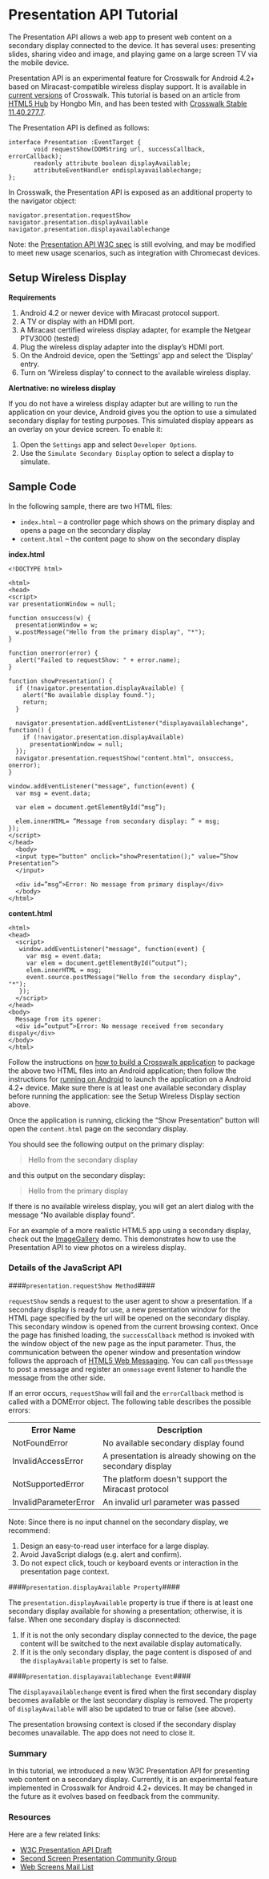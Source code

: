 # Presentation API Tutorial #

The Presentation API allows a web app to present web content on a secondary display connected to the device. It has several uses: presenting slides, sharing video and image, and playing game on a large screen TV via the mobile device.

Presentation API is an experimental feature for Crosswalk for Android 4.2+ based on Miracast-compatible wireless display support. It is available in [current versions](https://crosswalk-project.org/documentation/downloads.html) of Crosswalk.  This tutorial is based on an article from [HTML5 Hub](http://html5hub.com/presentation-api-tutorial/) by Hongbo Min, and has been tested with [Crosswalk Stable 11.40.277.7](https://crosswalk-project.org/documentation/downloads.html).

The Presentation API is defined as follows:

```
interface Presentation :EventTarget {
       void requestShow(DOMString url, successCallback, errorCallback);
       readonly attribute boolean displayAvailable;
       attributeEventHandler ondisplayavailablechange;
};
```

In Crosswalk, the Presentation API is exposed as an additional property to the navigator object:
	
```
navigator.presentation.requestShow
navigator.presentation.displayAvailable
navigator.presentation.displayavailablechange
```

Note: the [Presentation API W3C spec](http://w3c.github.io/presentation-api/) is still evolving, and may be modified to meet new usage scenarios, such as integration with Chromecast devices.

## Setup Wireless Display ##

**Requirements**

1. Android 4.2 or newer device with Miracast protocol support.
2. A TV or display with an HDMI port.
3. A Miracast certified wireless display adapter, for example the Netgear PTV3000 (tested)
4. Plug the wireless display adapter into the display’s HDMI port.
5. On the Android device, open the ‘Settings’ app and select the ‘Display’ entry.
6. Turn on ‘Wireless display’ to connect to the available wireless display.

**Alertnative: no wireless display**

If you do not have a wireless display adapter but are willing to run the application on your device, Android gives you the option to use a simulated secondary display for testing purposes. This simulated display appears as an overlay on your device screen. To enable it:

1. Open the `Settings` app and select `Developer Options`.
2. Use the `Simulate Secondary Display` option to select a display to simulate. 

## Sample Code ##

In the following sample, there are two HTML files:

 * `index.html` – a controller page which shows on the primary display and opens a page on the secondary display
 * `content.html` – the content page to show on the secondary display

**index.html**
```
<!DOCTYPE html>
 
<html>
<head>
<script>
var presentationWindow = null;
 
function onsuccess(w) {
  presentationWindow = w;
  w.postMessage("Hello from the primary display", "*");
}
 
function onerror(error) {
  alert("Failed to requestShow: " + error.name);
}
 
function showPresentation() {
  if (!navigator.presentation.displayAvailable) {
    alert("No available display found.");
    return;
  }
 
  navigator.presentation.addEventListener("displayavailablechange", function() {
    if (!navigator.presentation.displayAvailable)
      presentationWindow = null;
  });
  navigator.presentation.requestShow("content.html", onsuccess, onerror);
}
 
window.addEventListener("message", function(event) {
  var msg = event.data;
 
  var elem = document.getElementById(“msg”);
 
  elem.innerHTML= ”Message from secondary display: ” + msg;
});
</script>
</head>
  <body>
  <input type="button" onclick="showPresentation();" value=”Show Presentation”>
  </input>
   
  <div id=”msg”>Error: No message from primary display</div>
  </body>
</html>
``` 

**content.html**
```
<html>
<head>
  <script>
   window.addEventListener("message", function(event) {
     var msg = event.data;
     var elem = document.getElementById(“output”);
     elem.innerHTML = msg;
     event.source.postMessage("Hello from the secondary display", "*");
   });
  </script>
</head>
<body>
  Message from its opener:
  <div id=”output”>Error: No message received from secondary dispaly</div>
</body>
</html>
```

Follow the instructions on [how to build a Crosswalk application](https://crosswalk-project.org/#documentation/getting_started/build_an_application) to package the above two HTML files into an Android application; then follow the instructions for [running on Android](https://crosswalk-project.org/documentation/getting_started/run_on_android.html) to launch the application on a Android 4.2+ device. Make sure there is at least one available secondary display before running the application: see the Setup Wireless Display section above.

Once the application is running, clicking the “Show Presentation” button will open the `content.html` page on the secondary display.

You should see the following output on the primary display:

> Hello from the secondary display

and this output on the secondary display:
> Hello from the primary display

If there is no available wireless display, you will get an alert dialog with the message “No available display found”.

For an example of a more realistic HTML5 app using a secondary display, check out the [ImageGallery](https://github.com/crosswalk-project/crosswalk-demos/tree/master/Gallery) demo. This demonstrates how to use the Presentation API to view photos on a wireless display.


### Details of the JavaScript API ###

####`presentation.requestShow Method`####

`requestShow` sends a request to the user agent to show a presentation. If a secondary display is ready for use, a new presentation window for the HTML page specified by the url will be opened on the secondary display. This secondary window is opened from the current browsing context. Once the page has finished loading, the `successCallback` method is invoked with the window object of the new page as the input parameter. Thus, the communication between the opener window and presentation window follows the approach of [HTML5 Web Messaging](http://www.w3.org/TR/webmessaging/). You can call `postMessage` to post a message and register an `onmessage` event listener to handle the message from the other side.

If an error occurs, `requestShow` will fail and the `errorCallback` method is called with a DOMError object. The following table describes the possible errors:

<table>
<tr><th>Error Name</th><th>Description</th></tr>
<tr><td>NotFoundError</t><td>No available secondary display found</td></tr>
<tr><td>InvalidAccessError</td><td>A presentation is already showing on the secondary display</td></tr>
<tr><td>NotSupportedError</td><td>The platform doesn't support the Miracast protocol</td></tr>
<tr><td>InvalidParameterError</td><td>An invalid url parameter was passed</td></tr>
</table>

Note:  Since there is no input channel on the secondary display, we recommend:

1. Design an easy-to-read user interface for a large display.
2. Avoid JavaScript dialogs (e.g. alert and confirm).
3. Do not expect click, touch or keyboard events or interaction in the presentation page context.

####`presentation.displayAvailable Property`####

The `presentation.displayAvailable` property is true if there is at least one secondary display available for showing a presentation; otherwise, it is false. When one secondary display is disconnected:

1. If it is not the only secondary display connected to the device, the page content will be switched to the next available display automatically.
2. If it is the only secondary display, the page content is disposed of and the `displayAvailable` property is set to false.

####`presentation.displayavailablechange Event`####

The `displayavailablechange` event is fired when the first secondary display becomes available or the last secondary display is removed. The property of `displayAvailable` will also be updated to true or false (see above).

The presentation browsing context is closed if the secondary display becomes unavailable. The app does not need to close it.


### Summary ###

In this tutorial, we introduced a new W3C Presentation API for presenting web content on a secondary display. Currently, it is an experimental feature implemented in Crosswalk for Android 4.2+ devices.  It may be changed in the future as it evolves based on feedback from the community.


### Resources ###

Here are a few related links:

* [W3C Presentation API Draft](http://webscreens.github.io/presentation-api/)
* [Second Screen Presentation Community Group](http://www.w3.org/community/webscreens/)
* [Web Screens Mail List](http://lists.w3.org/Archives/Public/public-webscreens/)
